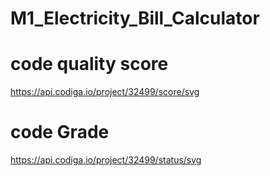 # M1_Electricity_Bill_Calculator
# code quality score
https://api.codiga.io/project/32499/score/svg

# code Grade
https://api.codiga.io/project/32499/status/svg
